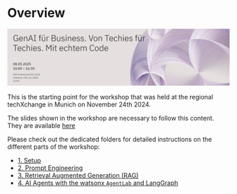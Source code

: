 # Overview

![image](image.png)


This is the starting point for the workshop that was held at the regional techXchange in Munich on November 24th 2024. 

The slides shown in the workshop are necessary to follow this content. They are available [here](https://livesend.ibm.com/i/1BnhBz___86riEpfyBKWOJ9Vy2XvqRvE0p7B28aMcyaRqWgKwKd___PLUSSIGNf___wDsuPLUSSIGN8DgDWmYxL11TGc899cwiZuUSCSSQtIQtKHYHya9XgfkhSQMQIEQUALSIGN) 


Please check out the dedicated folders for detailed instructions on the different parts of the workshop:

* [1. Setup](/workshops/regional_techXchange_2025_03/00_setup)
* [2. Prompt Engineering](/workshops/regional_techXchange_2025_03/01_phase1_prompt_engineering)
* [3. Retrieval Augmented Generation (RAG)](/workshops/regional_techXchange_2025_03/01_phase1_prompt_engineering)
* [4. AI Agents with the watsonx `AgentLab` and LangGraph](/workshops/regional_techXchange_2025_03/03_phase3_agents)

